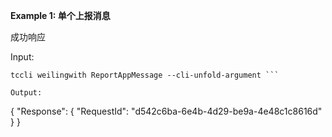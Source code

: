 **Example 1: 单个上报消息**

成功响应

Input: 

```
tccli weilingwith ReportAppMessage --cli-unfold-argument ```

Output: 
```
{
    "Response": {
        "RequestId": "d542c6ba-6e4b-4d29-be9a-4e48c1c8616d"
    }
}
```

